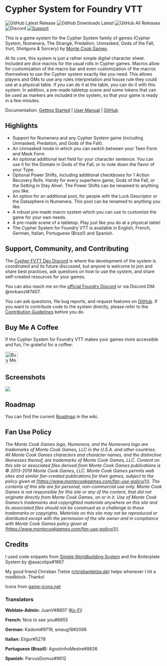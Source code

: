 # Cypher System for Foundry VTT

![GitHub Latest Release](https://img.shields.io/github/release/mrkwnzl/cyphersystem-foundryvtt?style=flat-square)
![GitHub Downloads Latest](https://img.shields.io/github/downloads/mrkwnzl/cyphersystem-foundryvtt/latest/total?style=flat-square)
![GitHub All Releases](https://img.shields.io/github/downloads/mrkwnzl/cyphersystem-foundryvtt/total?style=flat-square)
![Discord](https://img.shields.io/discord/836885417197436958?color=%23738AD6&label=discord&style=flat-square)
<a href="https://www.buymeacoffee.com/mrkwnzl" target="_blank">![Support](https://img.shields.io/badge/support-Buy%20Me%20a%20Coffee-blue?style=flat-square)</a>

This is a game system for the Cypher System family of games (Cypher System, Numenera, The Strange, Predation, Unmasked, Gods of the Fall, Vurt, Shotguns & Sorcery) by [Monte Cook Games](https://www.montecookgames.com).

At its core, this system is just a rather simple digital character sheet. Included are dice macros for the usual rolls in Cypher games. Macros allow for customization of the macro bar and even customization of the macros themselves to use the Cypher system exactly like you need. This allows players and GMs to use any rules interpretation and house rule they could use at a physical table. If you can do it at the table, you can do it with this system. In addition, a pre-made tabletop scene and some tokens that can be used as markers are included in the system, so that your game is ready in a few minutes.

Documentation: [Getting Started](https://github.com/mrkwnzl/cyphersystem-foundryvtt/wiki/Getting-Started) | [User Manual](https://github.com/mrkwnzl/cyphersystem-foundryvtt/wiki) | [GitHub](https://github.com/mrkwnzl/cyphersystem-foundryvtt)

## Highlights

- Support for Numenera and any Cypher System game (including Unmasked, Predation, and Gods of the Fall).
- An Unmasked mode in which you can switch between your Teen Form and Mask Form.
- An optional additional text field for your character sentence. You can use it for the Domain in Gods of the Fall, or to note down the flavor of your Type.
- Optional Power Shifts, including additional checkboxes for 1 Action Recovery Rolls. Handy for every superhero game, Gods of the Fall, or the Setting in Stay Alive!. The Power Shifts can be renamed to anything you like.
- An option for an additional pool, for people with the Luck Descriptor or the Datasphere in Numenera. This pool can be renamed to anything you like.
- A robust pre-made macro system which you can use to customize the game for your own needs.
- A pre-made scene of a tabletop. Play just like you do at a physical table!
- The Cypher System for Foundry VTT is available in English, French, German, Italian, Portuguese (Brazil) and Spanish.

## Support, Community, and Contributing

The [Cypher FVTT Dev Discord](https://discord.gg/C5zGgtyhwa) is where the development of the system is coordinated and its future discussed, but anyone is welcome to join and share best practices, ask questions on how to use the system, and share self-created resources for your games.

You can also reach me on the [official Foundry Discord](https://discord.gg/foundryvtt) or via Discord DM: @mrkwnzl#7407.

You can ask questions, file bug reports, and request features on [GitHub](https://github.com/mrkwnzl/cyphersystem-foundryvtt/issues/new/choose). If you want to contribute code to the system directly, please refer to the [Contribution Guidelines](https://raw.githubusercontent.com/mrkwnzl/cyphersystem-foundryvtt/main/CONTRIBUTING.md) before you do.

## Buy Me A Coffee

If the Cypher System for Foundry VTT makes your games more accessible and fun, I’m grateful for a coffee:

<a href="https://www.buymeacoffee.com/mrkwnzl" target="_blank"><img src="https://cdn.buymeacoffee.com/buttons/v2/default-blue.png" alt="Buy Me A Coffee" height="40"></a>

## Screenshots

![](https://raw.githubusercontent.com/mrkwnzl/cyphersystem-foundryvtt/master/screenshots/cyphersystem_summary.png)

## Roadmap

You can find the current [Roadmap](https://github.com/mrkwnzl/cyphersystem-foundryvtt/wiki/Roadmap) in the wiki.

## Fan Use Policy

*The Monte Cook Games logo, Numenera, and the Numenera logo are trademarks of Monte Cook Games, LLC in the U.S.A. and other countries. All Monte Cook Games characters and character names, and the distinctive likenesses thereof, are trademarks of Monte Cook Games, LLC. Content on this site or associated files derived from Monte Cook Games publications is © 2013-2019 Monte Cook Games, LLC. Monte Cook Games permits web sites and similar fan-created publications for their games, subject to the policy given at [https://www.montecookgames.com/fan-use-policy/](). The contents of this site are for personal, non-commercial use only. Monte Cook Games is not responsible for this site or any of the content, that did not originate directly from Monte Cook Games, on or in it. Use of Monte Cook Games’s trademarks and copyrighted materials anywhere on this site and its associated files should not be construed as a challenge to those trademarks or copyrights. Materials on this site may not be reproduced or distributed except with the permission of the site owner and in compliance with Monte Cook Games policy given at [https://www.montecookgames.com/fan-use-policy/]().*

## Credits

I used code snippets from [Simple Worldbuilding System](https://gitlab.com/foundrynet/worldbuilding/-/tree/master) and the Boilerplate System by @asacolips#1867.

My good friend Christian Tietze ([christiantietze.de](https://christiantietze.de)) helps whenever I hit a roadblock. Thanks!

Icons from [game-icons.net](https://game-icons.net)

### Translators

**Weblate-Admin:** JuanV#8807 ([Ko-Fi](https://ko-fi.com/C0C43ZT90))

**French:** Nice to see you#6655

**German:** Kadomi#9719, smaug18#2066

**Italian:** Eligor#5278

**Portuguese (Brazil):** AgostinhoMestre#8636

**Spanish:** ParvusDomus#9612
